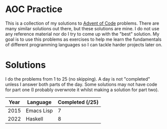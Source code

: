 
# AOC Practice 

This is a collection of my solutions to [Advent of Code](https://adventofcode.com/) problems. There are many similar solutions out there, but these solutions are mine. I do not use any reference material nor do I try to come up with the "best" solution. My goal is to use this problems as exercises to help me learn the fundamentals of different programming languages so I can tackle harder projects later on.

# Solutions

I do the problems from 1 to 25 (no skipping). A day is not "completed" unless I answer both parts of the day. Some solutions may not have code for part one (I probably overwrote it whilst making a solution for part two).

| Year | Language | Completed (/25) | 
| --- | --- | --- |
| 2015 | Emacs Lisp | 7 |
| 2022 | Haskell | 8 |

